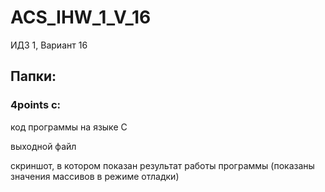 # ACS_IHW_1_V_16
ИДЗ 1, Вариант 16

## Папки:

### 4points c:
код программы на языке C

выходной файл

скриншот, в котором показан результат работы программы (показаны значения массивов в режиме отладки)
